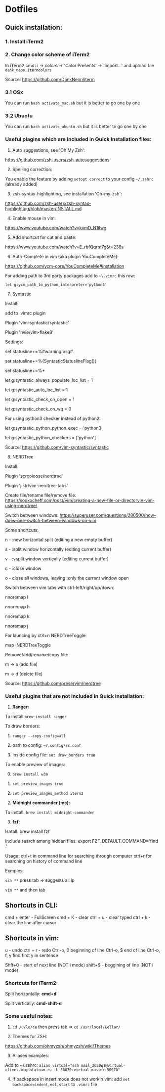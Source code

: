 # Dotfiles

## Quick installation:

### 1. Install iTerm2

### 2. Change color scheme of iTerm2

In iTerm2 cmd+i -> colors -> 'Color Presents' -> 'Import...' and upload file `dank_neon.itermcolors` 

Source: https://github.com/DankNeon/iterm

### 3.1 OSx

You can run `bash activate_mac.sh` but it is better to go one by one

### 3.2 Ubuntu

You can run `bash activate_ubuntu.sh` but it is better to go one by one


### Useful plagins which are included in Quick Installation files:

1. Auto suggestions, see 'Oh My Zsh':

https://github.com/zsh-users/zsh-autosuggestions

2. Spelling correction:

You enable the feature by adding `setopt correct` to your config `~/.zshrc` (already added)

3. zsh-syntax-highlighting, see installation 'Oh-my-zsh':

https://github.com/zsh-users/zsh-syntax-highlighting/blob/master/INSTALL.md

4. Enable mouse in vim:

https://www.youtube.com/watch?v=kvmD_N1iIwg

5. Add shortcut for cut and paste:

https://www.youtube.com/watch?v=E_rbfQqrm7g&t=239s

6. Auto-Complete in vim (aka plugin YouCompleteMe):

https://github.com/ycm-core/YouCompleteMe#installation

For adding path to 3rd party packages add to `~\.vimrc` this row:

`let g:ycm_path_to_python_interpreter='python3'`

7. Syntastic

Install:

add to .vimrc plugin

Plugin 'vim-syntastic/syntastic'

Plugin 'nvie/vim-flake8'

Settings:

set statusline+=%#warningmsg#

set statusline+=%{SyntasticStatuslineFlag()}

set statusline+=%*

let g:syntastic_always_populate_loc_list = 1

let g:syntastic_auto_loc_list = 1

let g:syntastic_check_on_open = 1

let g:syntastic_check_on_wq = 0

For using python3 checker instead of python2:

let g:syntastic_python_python_exec = 'python3

let g:syntastic_python_checkers = ['python']

Source:
https://github.com/vim-syntastic/syntastic

8. NERDTree 

Install: 

Plugin 'scrooloose/nerdtree'

Plugin 'jistr/vim-nerdtree-tabs'

Create file/rename file/remove file:
https://sookocheff.com/post/vim/creating-a-new-file-or-directoryin-vim-using-nerdtree/

Switch between windows:
https://superuser.com/questions/280500/how-does-one-switch-between-windows-on-vim

Some shortcuts: 

<C-w>n - :new horizontal split (editing a new empty buffer)
  
<C-w>s - :split window horizontally (editing current buffer)
  
<C-w>v - :vsplit window vertically (editing current buffer)
  
<C-w>c - :close window
  
<C-w>o - close all windows, leaving :only the current window open

Switch between vim tabs with ctrl-left/right/up/down:

nnoremap <C-Right> <C-W>l
  
nnoremap <C-Left> <C-W>h
  
nnoremap <C-Up> <C-W>k
  
nnoremap <C-Down> <C-W>j
  
For launcing by ctrl+n NERDTreeToggle:

map <C-n> :NERDTreeToggle<CR>

Remove/add/rename/copy file:

m -> a (add file)

m -> d (delete file)

Source:
https://github.com/preservim/nerdtree


### Useful plugins that are not included in Quick installation:

1. **Ranger:**

To install `brew install ranger`

To draw borders:

1) `ranger --copy-config=all`

2) path to config: `~/.config/rc.conf`

3) Inside config file: `set draw_borders true`

To enable preview of images:

0) `brew install w3m`

1) `set preview_images true`

2) `set preview_images_method iterm2`

2. **Midnight commander (mc):**

To install: `brew install midnight-commander`

3. **fzf:**

Isntall: brew install fzf

Include search among hidden files: export FZF_DEFAULT_COMMAND='find .'

Usage: ctrl+t in command line for searching through computer
ctrl+r for searching on history of command line

Exmples:

`ssh **` press tab => suggests all ip

`vim **` and then tab


## Shortcuts in CLI:
cmd + enter - FullScreen
cmd + K - clear
ctrl + u - clear typed 
ctrl + k - clear the line after cursor

## Shortcuts in vim:
u - undo
ctrl + r - redo
Ctrl-o, 0 beginning of line
Ctrl-o, $ end of line
Ctrl-o, f, y find first y in sentence

Shft+0 - start of next line (NOT i mode)
shift+$ - beggining of line (NOT i mode)


### Shortcuts for iTerm2:

Split horizontally: **cmd+d**

Split vertically: **cmd-shift-d**

### Some useful notes:

1. `cd /u/lo/ce` then press tab => `cd /usr/local/Cellar/`

2. Themes for ZSH:

https://github.com/ohmyzsh/ohmyzsh/wiki/Themes

3. Aliases examples:

Add to ~/.zshrc: `alias virtual="ssh mail_2020q1@virtual-client.bigdatateam.ru -L 50070:virtual-master:50070"`

4. If backspace in insert mode does not workin vim: add `set backspace=indent,eol,start` to `.vimrc` file
